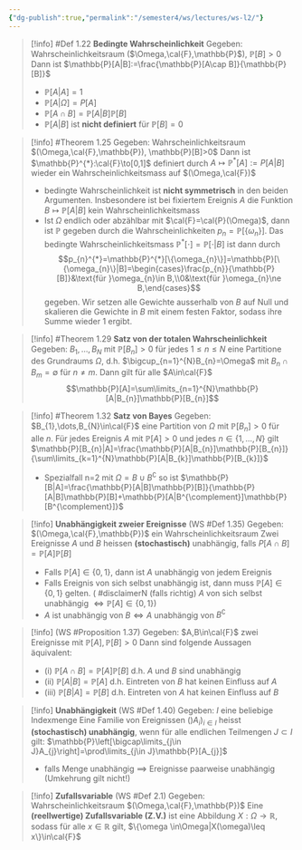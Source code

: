 ```yaml
---
{"dg-publish":true,"permalink":"/semester4/ws/lectures/ws-l2/"}
---
```


> [!info] #Def 1.22 **Bedingte Wahrscheinlichkeit**
> Gegeben: Wahrscheinlichkeitsraum ($\Omega,\cal{F},\mathbb{P}$), $\mathbb{P}[B]>0$
> Dann ist $\mathbb{P}[A|B]:=\frac{\mathbb{P}[A\cap B]}{\mathbb{P}[B]}$
> - $\mathbb{P}[A|A]=1$
> - $\mathbb{P}[A|\Omega]=P[A]$
> - $\mathbb{P}[A\cap B]=\mathbb{P}[A|B]\mathbb{P}[B]$
> - $\mathbb{P}[A|B]$ ist **nicht definiert** für $\mathbb{P}[B]=0$



> [!info] #Theorem 1.25 
> Gegeben: Wahrscheinlichkeitsraum $(\Omega,\cal{F},\mathbb{P}), \mathbb{P}[B]>0$
> Dann ist $\mathbb{P}^{*}:\cal{F}\to[0,1]$ definiert durch $A\mapsto \mathbb{P}^{*}[A]:=P[A|B]$ wieder ein Wahrscheinlichkeitsmass auf $(\Omega,\cal{F})$
> - bedingte Wahrscheinlichkeit ist **nicht symmetrisch** in den beiden Argumenten. Insbesondere ist bei fixiertem Ereignis $A$ die Funktion $B\mapsto \mathbb{P}[A|B]$ kein Wahrscheinlichkeitsmass
> - Ist $\Omega$ endlich oder abzählbar mit $\cal{F}=\cal{P}(\Omega)$, dann ist $\mathbb{P}$ gegeben durch die Wahrscheinlichkeiten $p_{n}=\mathbb{P}[\{\omega_{n}\}]$. Das bedingte Wahrscheinlichkeitsmass $\mathbb{P}^{*}[\cdot]=\mathbb{P}[\cdot|B]$ ist dann durch 
>   $$p_{n}^{*}=\mathbb{P}^{*}[\{\omega_{n}\}]=\mathbb{P}[\{\omega_{n}\}|B]=\begin{cases}\frac{p_{n}}{\mathbb{P}[B]}&\text{für }\omega_{n}\in B,\\0&\text{für }\omega_{n}\ne B,\end{cases}$$
>   gegeben. Wir setzen alle Gewichte ausserhalb von $B$ auf Null und skalieren die Gewichte in $B$ mit einem festen Faktor, sodass ihre Summe wieder $1$ ergibt.

> [!info] #Theorem 1.29 **Satz von der totalen Wahrscheinlichkeit**
> Gegeben: $B_{1},\dots,B_{N}$ mit $\mathbb{P}[B_{n}]>0$ für jedes $1\leq n\leq N$ eine Partitione des Grundraums $\Omega$, d.h. $\bigcup_{n=1}^{N}B_{n}=\Omega$ mit $B_{n}\cap B_{m}=\emptyset$ für $n\ne m$. 
> Dann gilt für alle $A\in\cal{F}$
> $$\mathbb{P}[A]=\sum\limits_{n=1}^{N}\mathbb{P}[A|B_{n}]\mathbb{P}[B_{n}]$$


<div class="transclusion internal-embed is-loaded"><div class="markdown-embed">



> [!info] #Theorem 1.32 **Satz von Bayes**
> Gegeben: $B_{1},\dots,B_{N}\in\cal{F}$ eine Partition von $\Omega$ mit $\mathbb{P}[B_{n}]>0$ für alle $n$.
> Für jedes Ereignis $A$ mit $\mathbb{P}[A]>0$ und jedes $n\in\{1,\dots,N\}$ gilt
> $\mathbb{P}[B_{n}|A]=\frac{\mathbb{P}[A|B_{n}]\mathbb{P}[B_{n}]}{\sum\limits_{k=1}^{N}\mathbb{P}[A|B_{k}]\mathbb{P}[B_{k}]}$
> - Spezialfall n=2 mit $\Omega=B\cup B^{\complement}$ so ist 
>   $\mathbb{P}[B|A]=\frac{\mathbb{P}[A|B]\mathbb{P}[B]}{\mathbb{P}[A|B]\mathbb{P}[B]+\mathbb{P}[A|B^{\complement}]\mathbb{P}[B^{\complement}]}$

</div></div>



<div class="transclusion internal-embed is-loaded"><div class="markdown-embed">



>[!info] **Unabhängigkeit zweier Ereignisse**
>(WS #Def 1.35)
>Gegeben: $(\Omega,\cal{F},\mathbb{P})$ ein Wahrscheinlichkeitsraum
>Zwei Ereignisse $A$ und $B$ heissen **(stochastisch)** unabhängig, falls
>$P[A\cap B]=\mathbb{P}[A]\mathbb{P}[B]$
>- Falls $\mathbb{P}[A]\in\{0,1\}$, dann ist $A$ unabhängig von jedem Ereignis
>- Falls Ereignis von sich selbst unabhängig ist, dann muss $\mathbb{P}[A]\in\{0,1\}$ gelten. ( #disclaimerN (falls richtig) $A$ von sich selbst unabhängig $\iff \mathbb{P}[A]\in\{0,1\}$)
>- $A$ ist unabhängig von $B\iff A$ unabhängig von $B^{\complement}$

</div></div>



<div class="transclusion internal-embed is-loaded"><div class="markdown-embed">



>[!info] (WS #Proposition 1.37)
>Gegeben: $A,B\in\cal{F}$ zwei Ereignisse mit $\mathbb{P}[A],\mathbb{P}[B]>0$
>Dann sind folgende Aussagen äquivalent:
>- (i) $\mathbb{P}[A\cap B]=\mathbb{P}[A]\mathbb{P}[B]$ d.h. $A$ und $B$ sind unabhängig
>- (ii) $\mathbb{P}[A|B]=\mathbb{P}[A]$ d.h. Eintreten von $B$ hat keinen Einfluss auf $A$
>- (iii) $\mathbb{P}[B|A]=\mathbb{P}[B]$ d.h. Eintreten von $A$ hat keinen Einfluss auf $B$

</div></div>



<div class="transclusion internal-embed is-loaded"><div class="markdown-embed">



>[!info] **Unabhängigkeit** (WS #Def 1.40)
>Gegeben: $I$ eine beliebige Indexmenge
>Eine Familie von Ereignissen $()A_{i})_{i\in I}$ heisst **(stochastisch) unabhängig**, wenn für alle endlichen Teilmengen $J\subset I$ gilt: $\mathbb{P}\left[\bigcap\limits_{j\in J}A_{j}\right]=\prod\limits_{j\in J}\mathbb{P}[A_{j}]$
>- falls Menge unabhängig $\implies$ Ereignisse paarweise unabhängig (Umkehrung gilt nicht!)

</div></div>



<div class="transclusion internal-embed is-loaded"><div class="markdown-embed">



>[!info] **Zufallsvariable** (WS #Def 2.1) 
>Gegeben: Wahrscheinlichkeitsraum $(\Omega,\cal{F},\mathbb{P})$
>Eine **(reellwertige) Zufallsvariable (Z.V.)** ist eine Abbildung $X:\Omega\to \mathbb{R}$, sodass für alle $x\in\mathbb{R}$ gilt, 
>$\{\omega \in\Omega|X(\omega)\leq x\}\in\cal{F}$

</div></div>
